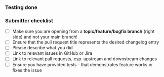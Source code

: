 <!-- Please describe your pull request here. -->

### Testing done

<!-- Comment:
Provide a clear description of how this change was tested.
At minimum this should include proof that a computer has executed the changed lines.
Ideally this should include an automated test or an explanation as to why this change has no tests.
Note that automated test coverage is less than complete, so a successful PR build does not necessarily imply that a computer has executed the changed lines.
If automated test coverage does not exist for the lines you are changing, you must describe the scenario(s) in which you manually tested the change.
For frontend changes, include screenshots of the relevant page(s) before and after the change.
For refactoring and code cleanup changes, exercise the code before and after the change and verify the behavior remains the same.
-->

### Submitter checklist
- [ ] Make sure you are opening from a **topic/feature/bugfix branch** (right side) and not your main branch!
- [ ] Ensure that the pull request title represents the desired changelog entry
- [ ] Please describe what you did
- [ ] Link to relevant issues in GitHub or Jira
- [ ] Link to relevant pull requests, esp. upstream and downstream changes
- [ ] Ensure you have provided tests - that demonstrates feature works or fixes the issue

<!--
Put an `x` into the [ ] to show you have filled the information.
The template comes from https://github.com/jenkinsci/.github/blob/master/.github/pull_request_template.md 
You can override it by creating .github/pull_request_template.md in your own repository 
-->
